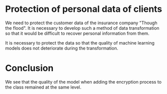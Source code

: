 # Protection of personal data of clients

We need to protect the customer data of the insurance company "Though the flood". It is necessary to develop such a method of data transformation so that it would be difficult to recover personal information from them.

It is necessary to protect the data so that the quality of machine learning models does not deteriorate during the transformation. 

# Conclusion

We see that the quality of the model when adding the encryption process to the class remained at the same level.
